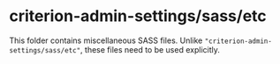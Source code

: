 # criterion-admin-settings/sass/etc

This folder contains miscellaneous SASS files. Unlike `"criterion-admin-settings/sass/etc"`, these files
need to be used explicitly.
